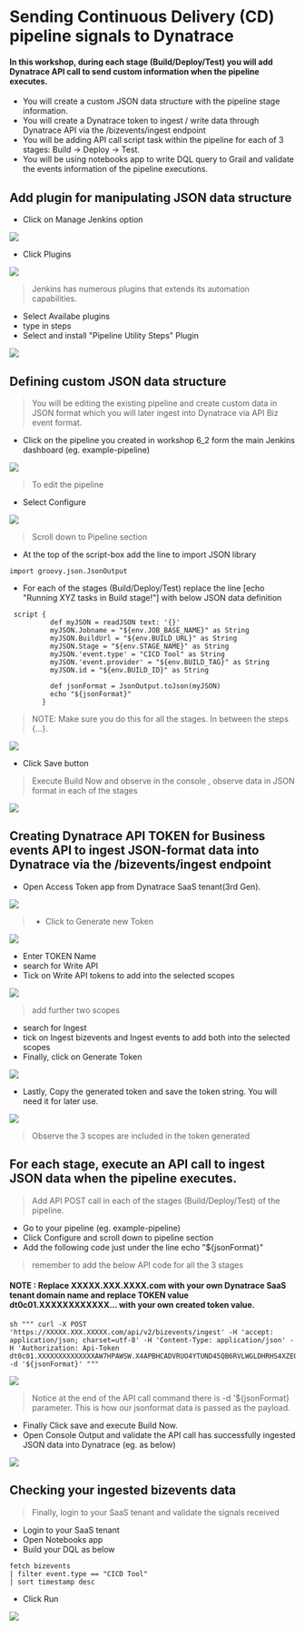 # Sending Continuous Delivery (CD) pipeline signals to Dynatrace

#### In this workshop, during each stage (Build/Deploy/Test) you will add Dynatrace API call to send custom information when the pipeline executes.

- You will create a custom JSON data structure with the pipeline stage information.
- You will create a Dynatrace token to ingest / write data through Dynatrace API via the /bizevents/ingest endpoint
- You will be adding API call script task within the pipeline for each of 3 stages:  Build -> Deploy -> Test.
- You will be using notebooks app to write DQL query to Grail and validate the events information of the pipeline executions.

## Add plugin for manipulating JSON data structure

- Click on Manage Jenkins option

![](https://github.com/hakansuku/D1APACTraining/blob/main/images/SRE/maangejenkins.png?raw=true)

- Click Plugins
  
![](https://github.com/hakansuku/D1APACTraining/blob/main/images/SRE/plugins.png?raw=true)

> Jenkins has numerous plugins that extends its automation capabilities.

- Select Availabe plugins
- type in steps
- Select and install "Pipeline Utility Steps" Plugin

![](https://github.com/hakansuku/D1APACTraining/blob/main/images/SRE/steps.png?raw=true)

## Defining custom JSON data structure 

> You will be editing the existing pipeline and create custom data in JSON format which you will later ingest into Dynatrace via API Biz event format.

- Click on the pipeline you created in workshop 6_2 form the main Jenkins dashboard (eg. example-pipeline)

![](https://github.com/hakansuku/D1APACTraining/blob/main/images/SRE/mainpipeline.png?raw=true)

> To edit the pipeline

- Select Configure

![](https://github.com/hakansuku/D1APACTraining/blob/main/images/SRE/Configure.png?raw=true)

> Scroll down to Pipeline section

- At the top of the script-box add the line to import JSON library
  
```
import groovy.json.JsonOutput
```

- For each of the stages (Build/Deploy/Test) replace the line [echo "Running XYZ tasks in Build stage!"] with below JSON data definition

```
 script {
          def myJSON = readJSON text: '{}'
          myJSON.Jobname = "${env.JOB_BASE_NAME}" as String
          myJSON.BuildUrl = "${env.BUILD_URL}" as String
          myJSON.Stage = "${env.STAGE_NAME}" as String
          myJSON.'event.type' = "CICD Tool" as String
          myJSON.'event.provider' = "${env.BUILD_TAG}" as String
          myJSON.id = "${env.BUILD_ID}" as String
                    
          def jsonFormat = JsonOutput.toJson(myJSON)
          echo "${jsonFormat}"                  
        }
```
> NOTE: Make sure you do this for all the stages. In between the steps {...}.

![](https://github.com/hakansuku/D1APACTraining/blob/main/images/SRE/import.png?raw=true)

- Click Save button

> Execute Build Now and observe in the console , observe data in JSON format in each of the stages

![](https://github.com/hakansuku/D1APACTraining/blob/main/images/SRE/jsondata.png?raw=true)

## Creating Dynatrace API TOKEN for Business events API to ingest JSON-format data into Dynatrace via the /bizevents/ingest endpoint

- Open Access Token app from Dynatrace SaaS tenant(3rd Gen).

![](https://github.com/hakansuku/D1APACTraining/blob/main/images/SRE/APIToken.png?raw=true)

> - Click to Generate new Token

![](https://github.com/hakansuku/D1APACTraining/blob/main/images/SRE/generatetoken.png?raw=true)


- Enter TOKEN Name
- search for Write API
- Tick on Write API tokens to add into the selected scopes

![](https://github.com/hakansuku/D1APACTraining/blob/main/images/SRE/writeapi.png?raw=true)

> add further two scopes

- search for Ingest
- tick on Ingest bizevents and Ingest events to add both into the selected scopes
- Finally, click on Generate Token
  
![](https://github.com/hakansuku/D1APACTraining/blob/main/images/SRE/ingestbizevent.png?raw=true)


- Lastly, Copy the generated token and save the token string.  You will need it for later use.

![](https://github.com/hakansuku/D1APACTraining/blob/main/images/SRE/copyTOKEN.png?raw=true)

> Observe the 3 scopes are included in the token generated

## For each stage, execute an API call to ingest JSON data when the pipeline executes.

> Add API POST call in each of the stages (Build/Deploy/Test) of the pipeline.

- Go to your pipeline (eg. example-pipeline)
- Click Configure and scroll down to pipeline section
- Add the following code just under the line echo "${jsonFormat}"
  
> remember to add the below API code for all the 3 stages
  
#### NOTE : Replace XXXXX.XXX.XXXX.com with your own Dynatrace SaaS tenant domain name and replace TOKEN value dt0c01.XXXXXXXXXXXX... with your own created token value. 

```
sh """ curl -X POST 'https://XXXXX.XXX.XXXXX.com/api/v2/bizevents/ingest' -H 'accept: application/json; charset=utf-8' -H 'Content-Type: application/json' -H 'Authorization: Api-Token dt0c01.XXXXXXXXXXXXXXAW7HPAWSW.X4APBHCADVRUO4YTUND45QB6RVLWGLDHRHS4XZEOEAVZRHM2NUZW3HIXHEUOAFAK' -d '${jsonFormat}' """
```

![](https://github.com/hakansuku/D1APACTraining/blob/main/images/SRE/APIPOSTCALL.png?raw=true)

> Notice at the end of the API call command there is -d '${jsonFormat} parameter.  This is how our jsonformat data is passed as the payload.

- Finally Click save and execute Build Now.
- Open Console Output and validate the API call has successfully ingested JSON data into Dynatrace (eg. as below)

![](https://github.com/hakansuku/D1APACTraining/blob/main/images/SRE/apiconsoleoutput.png?raw=true)

## Checking your ingested bizevents data 
> Finally, login to your SaaS tenant and validate the signals received

- Login to your SaaS tenant
- Open Notebooks app
- Build your DQL as below
```
fetch bizevents
| filter event.type == "CICD Tool"
| sort timestamp desc
```
- Click Run

![](https://github.com/hakansuku/D1APACTraining/blob/main/images/SRE/bizeventsDQL.png?raw=true)


